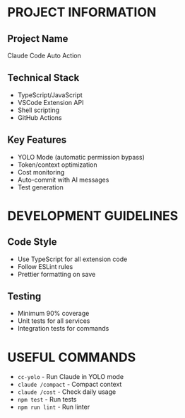 # PROJECT INFORMATION

## Project Name

Claude Code Auto Action

## Technical Stack

- TypeScript/JavaScript
- VSCode Extension API
- Shell scripting
- GitHub Actions

## Key Features

- YOLO Mode (automatic permission bypass)
- Token/context optimization
- Cost monitoring
- Auto-commit with AI messages
- Test generation

# DEVELOPMENT GUIDELINES

## Code Style

- Use TypeScript for all extension code
- Follow ESLint rules
- Prettier formatting on save

## Testing

- Minimum 90% coverage
- Unit tests for all services
- Integration tests for commands

# USEFUL COMMANDS

- `cc-yolo` - Run Claude in YOLO mode
- `claude /compact` - Compact context
- `claude /cost` - Check daily usage
- `npm test` - Run tests
- `npm run lint` - Run linter
